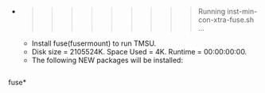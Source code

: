 * >>>>>>>>> Running inst-min-con-xtra-fuse.sh ...
  * Install fuse(fusermount) to run TMSU.
  * Disk size = 2105524K. Space Used = 4K. Runtime = 00:00:00:00.
  * The following NEW packages will be installed:
  ```bash
fuse*
  ```
